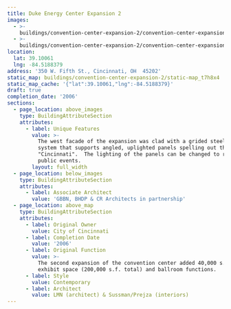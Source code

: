```yaml
---
title: Duke Energy Center Expansion 2
images:
  - >-
    buildings/convention-center-expansion-2/convention-center-expansion-2-0_nwkmef
  - >-
    buildings/convention-center-expansion-2/convention-center-expansion-2-1_gare4j
location:
  lat: 39.10061
  lng: -84.5188379
address: '350 W. Fifth St., Cincinnati, OH  45202'
static_map: buildings/convention-center-expansion-2/static-map_t7h8x4
static_map_cache: '{"lat":39.10061,"lng":-84.5188379}'
draft: true
completion_date: '2006'
sections:
  - page_location: above_images
    type: BuildingAttributeSection
    attributes:
      - label: Unique Features
        value: >-
          The west facade of the expansion was clad with a grided steel tube
          system that supports angled, uplighted panels spelling out the name,
          "Cincinnati".  The lighting of the panels can be changed to respond to
          public events.
        layout: full_width
  - page_location: below_images
    type: BuildingAttributeSection
    attributes:
      - label: Associate Architect
        value: 'GBBN, BHDP & CR Architects in partnership'
  - page_location: above_map
    type: BuildingAttributeSection
    attributes:
      - label: Original Owner
        value: City of Cincinnati
      - label: Completion Date
        value: '2006'
      - label: Original Function
        value: >-
          The second expansion of the convention center added 40,000 s.f. of
          exhibit space (200,000 s.f. total) and ballroom functions.
      - label: Style
        value: Contemporary
      - label: Architect
        value: LMN (architect) & Sussman/Prejza (interiors)
---
```


